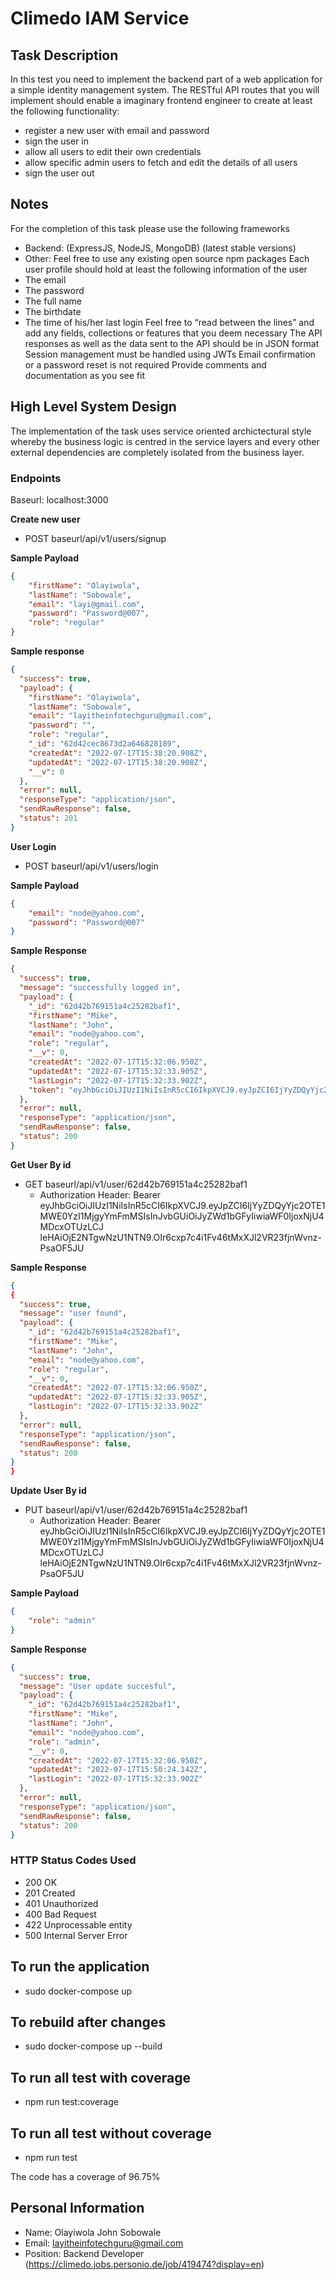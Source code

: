 # Climedo IAM Service

## Task Description
In this test you need to implement the backend part of a web application for a simple identity
management system. The RESTful API routes that you will implement should enable a
imaginary frontend engineer to create at least the following functionality:
- register a new user with email and password
- sign the user in
- allow all users to edit their own credentials
- allow specific admin users to fetch and edit the details of all users
- sign the user out

## Notes

For the completion of this task please use the following frameworks
 - Backend: (ExpressJS, NodeJS, MongoDB) (latest stable versions)
 - Other: Feel free to use any existing open source npm packages
Each user profile should hold at least the following information of the user
- The email
- The password
- The full name
- The birthdate
- The time of his/her last login
Feel free to “read between the lines” and add any fields, collections or features
that you deem necessary
The API responses as well as the data sent to the API should be in JSON format
Session management must be handled using JWTs
Email confirmation or a password reset is not required
Provide comments and documentation as you see fit

## High Level System Design

The implementation of the task uses service oriented archictectural style whereby the business logic is centred in the service layers and every other external dependencies are completely isolated from the business layer.

### Endpoints
Baseurl: localhost:3000

**Create new user**
- POST baseurl/api/v1/users/signup

**Sample Payload**
```json
{
    "firstName": "Olayiwola",
    "lastName": "Sobowale",
    "email": "layi@gmail.com",
    "password": "Password@007",
    "role": "regular"
}
```

**Sample response**

```json
{
  "success": true,
  "payload": {
    "firstName": "Olayiwola",
    "lastName": "Sobowale",
    "email": "layitheinfotechguru@gmail.com",
    "password": "",
    "role": "regular",
    "_id": "62d42cec8673d2a646828189",
    "createdAt": "2022-07-17T15:38:20.908Z",
    "updatedAt": "2022-07-17T15:38:20.908Z",
    "__v": 0
  },
  "error": null,
  "responseType": "application/json",
  "sendRawResponse": false,
  "status": 201
}
```
**User Login**
- POST baseurl/api/v1/users/login

**Sample Payload**
```json
{
    "email": "node@yahoo.com",
    "password": "Password@007"
}
```

**Sample Response**
```json
{
  "success": true,
  "message": "successfully logged in",
  "payload": {
    "_id": "62d42b769151a4c25282baf1",
    "firstName": "Mike",
    "lastName": "John",
    "email": "node@yahoo.com",
    "role": "regular",
    "__v": 0,
    "createdAt": "2022-07-17T15:32:06.950Z",
    "updatedAt": "2022-07-17T15:32:33.905Z",
    "lastLogin": "2022-07-17T15:32:33.902Z",
    "token": "eyJhbGciOiJIUzI1NiIsInR5cCI6IkpXVCJ9.eyJpZCI6IjYyZDQyYjc2OTE1MWE0YzI1MjgyYmFmMSIsInJvbGUiOiJyZWd1bGFyIiwiaWF0IjoxNjU4MDcxOTUzLCJleHAiOjE2NTgwNzU1NTN9.OIr6cxp7c4i1Fv46tMxXJl2VR23fjnWvnz-PsaOF5JU"
  },
  "error": null,
  "responseType": "application/json",
  "sendRawResponse": false,
  "status": 200
}
```
**Get User By id**
- GET baseurl/api/v1/user/62d42b769151a4c25282baf1
    - Authorization Header: Bearer eyJhbGciOiJIUzI1NiIsInR5cCI6IkpXVCJ9.eyJpZCI6IjYyZDQyYjc2OTE1MWE0YzI1MjgyYmFmMSIsInJvbGUiOiJyZWd1bGFyIiwiaWF0IjoxNjU4MDcxOTUzLCJ
    leHAiOjE2NTgwNzU1NTN9.OIr6cxp7c4i1Fv46tMxXJl2VR23fjnWvnz-PsaOF5JU


**Sample Response**

```json
{
{
  "success": true,
  "message": "user found",
  "payload": {
    "_id": "62d42b769151a4c25282baf1",
    "firstName": "Mike",
    "lastName": "John",
    "email": "node@yahoo.com",
    "role": "regular",
    "__v": 0,
    "createdAt": "2022-07-17T15:32:06.950Z",
    "updatedAt": "2022-07-17T15:32:33.905Z",
    "lastLogin": "2022-07-17T15:32:33.902Z"
  },
  "error": null,
  "responseType": "application/json",
  "sendRawResponse": false,
  "status": 200
}
}
```
**Update User By id**
- PUT baseurl/api/v1/user/62d42b769151a4c25282baf1
    - Authorization Header: Bearer eyJhbGciOiJIUzI1NiIsInR5cCI6IkpXVCJ9.eyJpZCI6IjYyZDQyYjc2OTE1MWE0YzI1MjgyYmFmMSIsInJvbGUiOiJyZWd1bGFyIiwiaWF0IjoxNjU4MDcxOTUzLCJ
    leHAiOjE2NTgwNzU1NTN9.OIr6cxp7c4i1Fv46tMxXJl2VR23fjnWvnz-PsaOF5JU

**Sample Payload**
```json
{
    "role": "admin"
}
```
**Sample Response**
```json
{
  "success": true,
  "message": "User update succesful",
  "payload": {
    "_id": "62d42b769151a4c25282baf1",
    "firstName": "Mike",
    "lastName": "John",
    "email": "node@yahoo.com",
    "role": "admin",
    "__v": 0,
    "createdAt": "2022-07-17T15:32:06.950Z",
    "updatedAt": "2022-07-17T15:50:24.142Z",
    "lastLogin": "2022-07-17T15:32:33.902Z"
  },
  "error": null,
  "responseType": "application/json",
  "sendRawResponse": false,
  "status": 200
}
```
### HTTP Status Codes Used
- 200 OK
- 201 Created
- 401 Unauthorized
- 400 Bad Request
- 422 Unprocessable entity
- 500 Internal Server Error

## To run the application 
- sudo docker-compose up

## To rebuild after changes
- sudo docker-compose up --build

## To run all test with coverage 
- npm run test:coverage

## To run all test without coverage
- npm run test

The code has a coverage of 96.75%

## Personal Information
- Name: Olayiwola John Sobowale
- Email: layitheinfotechguru@gmail.com
- Position: Backend Developer (https://climedo.jobs.personio.de/job/419474?display=en)




